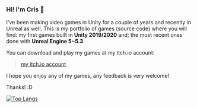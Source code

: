 ### Hi! I'm Cris 🌵

I've been making video games in Unity for a couple of years and recently in Unreal as well. This is my portfolio of games (source code) where you will find: my first games built in **Unity 2019/2020** and; the most recent ones done with **Unreal Engine 5~5.3**.

You can download and play my games at my itch.io account:

> [my itch.io account](https://tmseldon.itch.io/) 

I hope you enjoy any of my games, any feedback is very welcome!

Thanks! :D

[![Top Langs](https://github-readme-stats.vercel.app/api/top-langs/?username=tmseldon&&size_weight=0.5&count_weight=0.5&layout=compact&theme=city_lights)](https://github.com/anuraghazra/github-readme-stats)


<!--
**tmseldon/tmseldon** is a ✨ _special_ ✨ repository because its `README.md` (this file) appears on your GitHub profile.

Here are some ideas to get you started:

- 🔭 I’m currently working on ...
- 🌱 I’m currently learning ...
- 👯 I’m looking to collaborate on ...
- 🤔 I’m looking for help with ...
- 💬 Ask me about ...
- 📫 How to reach me: ...
- 😄 Pronouns: ...
- ⚡ Fun fact: ...
-->
